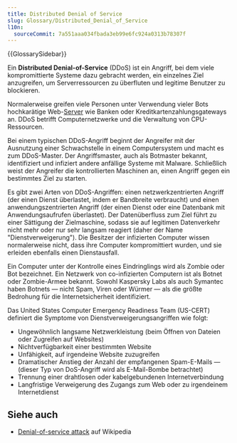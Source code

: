```yaml
---
title: Distributed Denial of Service
slug: Glossary/Distributed_Denial_of_Service
l10n:
  sourceCommit: 7a551aaa034fbada3eb99e6fc924a0313b78307f
---
```


{{GlossarySidebar}}

Ein **Distributed Denial-of-Service** (DDoS) ist ein Angriff, bei dem viele kompromittierte Systeme dazu gebracht werden, ein einzelnes Ziel anzugreifen, um Serverressourcen zu überfluten und legitime Benutzer zu blockieren.

Normalerweise greifen viele Personen unter Verwendung vieler Bots hochkarätige Web-[Server](/de/docs/Glossary/server) wie Banken oder Kreditkartenzahlungsgateways an. DDoS betrifft Computernetzwerke und die Verwaltung von CPU-Ressourcen.

Bei einem typischen DDoS-Angriff beginnt der Angreifer mit der Ausnutzung einer Schwachstelle in einem Computersystem und macht es zum DDoS-Master. Der Angriffsmaster, auch als Botmaster bekannt, identifiziert und infiziert andere anfällige Systeme mit Malware. Schließlich weist der Angreifer die kontrollierten Maschinen an, einen Angriff gegen ein bestimmtes Ziel zu starten.

Es gibt zwei Arten von DDoS-Angriffen: einen netzwerkzentrierten Angriff (der einen Dienst überlastet, indem er Bandbreite verbraucht) und einen anwendungszentrierten Angriff (der einen Dienst oder eine Datenbank mit Anwendungsaufrufen überlastet). Der Datenüberfluss zum Ziel führt zu einer Sättigung der Zielmaschine, sodass sie auf legitimen Datenverkehr nicht mehr oder nur sehr langsam reagiert (daher der Name "Dienstverweigerung"). Die Besitzer der infizierten Computer wissen normalerweise nicht, dass ihre Computer kompromittiert wurden, und sie erleiden ebenfalls einen Dienstausfall.

Ein Computer unter der Kontrolle eines Eindringlings wird als Zombie oder Bot bezeichnet. Ein Netzwerk von co-infizierten Computern ist als Botnet oder Zombie-Armee bekannt. Sowohl Kaspersky Labs als auch Symantec haben Botnets — nicht Spam, Viren oder Würmer — als die größte Bedrohung für die Internetsicherheit identifiziert.

Das United States Computer Emergency Readiness Team (US-CERT) definiert die Symptome von Dienstverweigerungsangriffen wie folgt:

- Ungewöhnlich langsame Netzwerkleistung (beim Öffnen von Dateien oder Zugreifen auf Websites)
- Nichtverfügbarkeit einer bestimmten Website
- Unfähigkeit, auf irgendeine Website zuzugreifen
- Dramatischer Anstieg der Anzahl der empfangenen Spam-E-Mails — (dieser Typ von DoS-Angriff wird als E-Mail-Bombe betrachtet)
- Trennung einer drahtlosen oder kabelgebundenen Internetverbindung
- Langfristige Verweigerung des Zugangs zum Web oder zu irgendeinem Internetdienst

## Siehe auch

- [Denial-of-service attack](https://en.wikipedia.org/wiki/Denial-of-service_attack) auf Wikipedia

